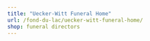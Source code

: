 ```yaml
---
title: "Uecker-Witt Funeral Home"
url: /fond-du-lac/uecker-witt-funeral-home/
shop: funeral directors
---
```

